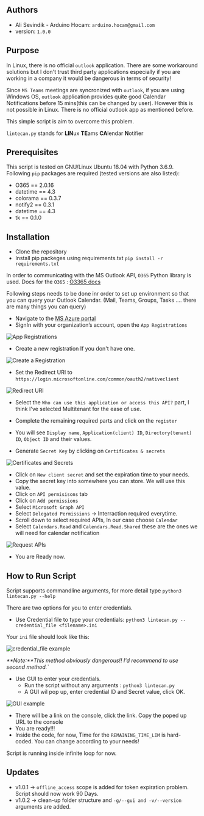 ## Authors
- Ali Sevindik - Arduino Hocam: `arduino.hocam@gmail.com`
- version: `1.0.0`

## Purpose
In Linux, there is no official `outlook` application. There are some workaround solutions but I don't trust third party
applications especially if you are working in a company it would be dangerous in terms of security!

Since `MS Teams` meetings are syncronized with `outlook`, if you are using Windows OS, `outlook` application
provides quite good Calendar Notifications before 15 mins(this can be changed by user). However this is not 
possible in Linux. There is no official outlook app as mentioned before.

This simple script is aim to overcome this problem.

`lintecan.py` stands for **LIN**ux **TE**ams **CA**lendar **N**otifier

## Prerequisites
This script is tested on GNU/Linux Ubuntu 18.04 with Python 3.6.9.
Following `pip` packages are required (tested versions are also listed):
- O365 == 2.0.16
- datetime == 4.3
- colorama == 0.3.7
- notify2 == 0.3.1
- datetime == 4.3
- tk == 0.1.0
  
## Installation
- Clone the repository
- Install pip packeges using requirements.txt `pip install -r requirements.txt`

In order to communicating with the MS Outlook API, `O365` Python library is used.
Docs for the `O365` : [O3365 docs](https://pypi.org/project/O365/)

Following steps needs to be done inr order to set up environment so that you can query
your Outlook Calendar. (Mail, Teams, Groups, Tasks .... there are many things you
can query)

- Navigate to the [MS Azure portal ](https://portal.azure.com/#home)
- SignIn with your organization’s account, open the `App Registrations`

![App Registrations](./images/azure_1.jpg)

- Create a new registration If you don't have one.

![Create a Registration](./images/azure_2.jpg)

- Set the Redirect URI to `https://login.microsoftonline.com/common/oauth2/nativeclient`

![Redirect URI ](./images/azure_3.jpg)

-  Select the `Who can use this application or access this API?` part, I think I've selected Multitenant for the
ease of use.

- Complete the remaining required parts and click on the `register`
- You will see `Display name`, `Application(client) ID`, `Directory(tenant) ID`, `Object ID` and their values.
- Generate `Secret Key` by clicking on `Certificates & secrets`
  
![Certificates and Secrets ](./images/azure_4.jpg)

- Click on `New client secret` and set the expiration time to your needs.
- Copy the secret key into somewhere you can store. We will use this value.
- Click on `API permisisons` tab
- Click on `Add permissions`
- Select `Microsoft Graph API`
- Select `Delegated Permissions` -> Interraction required everytime.
- Scroll down to select required APIs, In our case choose `Calendar`
- Select `Calendars.Read` and `Calendars.Read.Shared` these are the ones we will need for calendar notification

![Request APIs ](./images/azure_5.jpg)

- You are Ready now.

## How to Run Script

Script supports commandline arguments, for more detail type `python3 lintecan.py --help`

There are two options for you to enter credentials.

- Use Credential file to type your credentials: `python3 lintecan.py --credential_file <filename>.ini`

Your `ini` file should look like this:

![credential_file example ](./images/credential_file_example.jpg)

<em>**Note:**This method obviously dangerous!! I'd recommend to use second method.`</em>

- Use GUI to enter your credentials.
  - Run the script without any arguments : `python3 lintecan.py`
  - A GUI wil pop up, enter credential ID and Secret value, click OK.

![GUI example ](./images/GUI_example.jpg)

- There will be a link on the console, click the link. Copy the poped up URL to the console
- You are ready!!!
- Inside the code, for now, Time for the `REMAINING_TIME_LIM` is hard-coded. You can change according to your needs!

Script is running inside infinite loop for now.

## Updates
- v1.0.1 -> `offline_access` scope is added for token expiration problem. Script should now work 90 Days.
- v1.0.2 -> clean-up folder structure and `-g/--gui and -v/--version` arguments are added.







